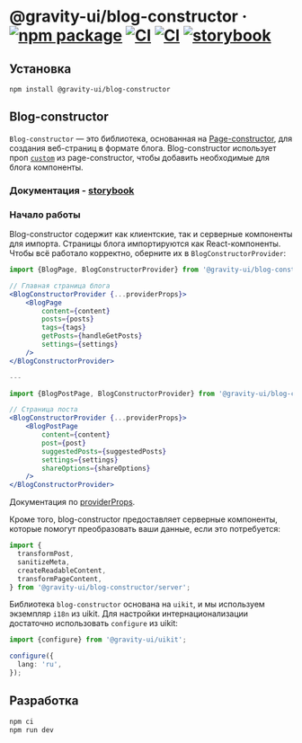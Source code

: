 # @gravity-ui/blog-constructor &middot; [![npm package](https://img.shields.io/npm/v/@gravity-ui/blog-constructor)](https://www.npmjs.com/package/@gravity-ui/blog-constructor) [![CI](https://img.shields.io/github/actions/workflow/status/gravity-ui/blog-constructor/ci.yml?branch=main&label=CI)](https://github.com/gravity-ui/blog-constructor/actions/workflows/ci.yml?query=branch:main) [![CI](https://img.shields.io/github/actions/workflow/status/gravity-ui/blog-constructor/release.yml?branch=main&label=Release)](https://github.com/gravity-ui/blog-constructor/actions/workflows/release.yml?query=branch:main) [![storybook](https://img.shields.io/badge/Storybook-deployed-ff4685)](https://preview.gravity-ui.com/blog-constructor/)

## Установка

```shell
npm install @gravity-ui/blog-constructor
```

## Blog-constructor

`Blog-constructor` — это библиотека, основанная на [Page-constructor](https://github.com/gravity-ui/page-constructor), для создания веб-страниц в формате блога. Blog-constructor использует проп [`custom`](https://github.com/gravity-ui/page-constructor#custom-blocks) из page-constructor, чтобы добавить необходимые для блога компоненты.

### Документация - [storybook](https://preview.gravity-ui.com/blog-constructor/)

### Начало работы

Blog-constructor содержит как клиентские, так и серверные компоненты для импорта. Страницы блога импортируются как React-компоненты. Чтобы всё работало корректно, оберните их в `BlogConstructorProvider`:

```jsx
import {BlogPage, BlogConstructorProvider} from '@gravity-ui/blog-constructor';

// Главная страница блога
<BlogConstructorProvider {...providerProps}>
    <BlogPage
        content={content}
        posts={posts}
        tags={tags}
        getPosts={handleGetPosts}
        settings={settings}
    />
</BlogConstructorProvider>

---

import {BlogPostPage, BlogConstructorProvider} from '@gravity-ui/blog-constructor';

// Страница поста
<BlogConstructorProvider {...providerProps}>
    <BlogPostPage
        content={content}
        post={post}
        suggestedPosts={suggestedPosts}
        settings={settings}
        shareOptions={shareOptions}
    />
</BlogConstructorProvider>

```

Документация по [providerProps](./src/constructor/README.md).

Кроме того, blog-constructor предоставляет серверные компоненты, которые помогут преобразовать ваши данные, если это потребуется:

```jsx
import {
  transformPost,
  sanitizeMeta,
  createReadableContent,
  transformPageContent,
} from '@gravity-ui/blog-constructor/server';
```

Библиотека `blog-constructor` основана на `uikit`, и мы используем экземпляр `i18n` из uikit. Для настройки интернационализации достаточно использовать `configure` из uikit:

```typescript
import {configure} from '@gravity-ui/uikit';

configure({
  lang: 'ru',
});
```

## Разработка

```bash
npm ci
npm run dev
```
